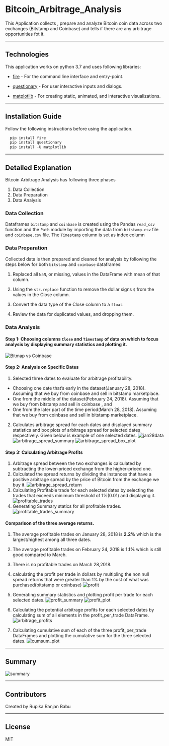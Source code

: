 # Bitcoin_Arbitrage_Analysis
This Application collects , prepare and analyze Bitcoin coin data across two exchanges (Bitstamp and Coinbase) and tells if there are any arbitrage opportunities fot it.

---

## Technologies

This application works on python 3.7 and uses following libraries:

* [fire](https://github.com/google/python-fire) - For the command line interface and entry-point.

* [questionary](https://github.com/tmbo/questionary) - For user interactive inputs and dialogs.

* [matplotlib](https://github.com/matplotlib/matplotlib.git) - For creating static, animated, and interactive visualizations.

---

## Installation Guide

Follow the following instructions before using the application.

```python
  pip install fire
  pip install questionary
  pip install -U matplotlib
```
---

## Detailed Explanation

Bitcoin Arbitrage Analysis has following three phases

1. Data Collection
2. Data Preparation
3. Data Analysis

### Data Collection
Dataframes `bitstamp` and `coinbase` is created using the Pandas `read_csv` function and the `Path` module by importing the data from `bitstamp.csv` file and `coinbase.csv` file. The `Timestamp` column is set as index column

### Data Preparation
Collected data is then prepared and cleaned for analysis by following the steps below for both `bitstamp` and `coinbase` dataframes:

1. Replaced all `NaN`, or missing, values in the DataFrame with mean of that column.

2. Using the `str.replace` function to remove the dollar signs `$` from the values in the Close column.

3. Convert the data type of the Close column to a `float`.

4. Review the data for duplicated values, and dropping them.

### Data Analysis
#### Step 1: Choosing columns `Close` and `Timestamp` of data on which to focus analysis by displaying summary statistics and plotting it.
![Bitmap vs Coinbase](Resources/Images/bitstampandcoinbase.png)
#### Step 2: Analysis on Specific Dates
1. Selected three dates to evaluate for arbitrage profitability.
* Choosing one date that’s early in the dataset(January 28, 2018). Assuming that we buy from coinbase and sell in bitstamp marketplace.
* One from the middle of the dataset(February 24, 2018). Assuming that we buy from bitstamp and sell in coinbase , and
* One from the later part of the time period(March 28, 2018). Assuming that we buy from coinbase and sell in bitstamp marketplace.
2. Calculates  arbitrage spread for each dates and displayed summary statistics and box plots of arbitrage spread for selected dates respectively.
Given below is example of one selected dates.
![jan28data](Resources/Images/jan28data.png)
![arbitrage_spread_summary](Resources/Images/arbitrage_spread_summary.png)
![arbitrage_spread_box_plot](Resources/Images/arbitrage_spread_box_plot.png)
#### Step 3: Calculating Arbitrage Profits
1. Arbitrage spread between the two exchanges is calculated by subtracting the lower-priced exchange from the higher-priced one.
2. Calculated the spread returns by dividing the instances that have a positive arbitrage spread by the price of Bitcoin from the exchange we buy it.
![arbitrage_spread_return](Resources/Images/arbitrage_spread_return.png)
3. Calculating Profitable trade for each selected dates by selecting the trades that exceeds minimum threshold of 1%(0.01) and displaying it.
![profitable_trades](Resources/Images/profitable_trades.png)
4. Generating Summary statics for all profitable trades.
![profitable_trades_summary](Resources/Images/profitable_trades_summary.png)

#### Comparison of the three average returns.
1. The average profitable trades on January 28, 2018 is **2.2%** which is the largest/highest among all three dates.
2. The average profitable trades on February 24, 2018 is **1.1%** which is still good compared to March.
3. There is no profitable trades on March 28,2018.

5. calculating the profit per trade in dollars by multipling the non null spread returns that were greater than 1% by the cost of what was purchased(bitstamp or coinbase)
![profit](Resources/Images/profit.png)
6. Generating summary statistics and plotting profit per trade for each selected dates.
![profit_summary](Resources/Images/profit_summary.png)
![profit_plot](Resources/Images/profit_plot.png)
7. Calculating the potential arbitrage profits for each selected dates by calculating sum of all elements in the profit_per_trade DataFrame.
![arbitrage_profits](Resources/Images/arbitrage_profits.png)
8. Calculating cumulative sum of each of the three profit_per_trade DataFrames and plotting the cumulative sum for the three selected dates.
![cumsum_plot](Resources/Images/cumsum_plot.png)

---

## Summary
![summary](Resources/Images/summary.png)

---

## Contributors

Created by Rupika Ranjan Babu

---

## License

MIT






